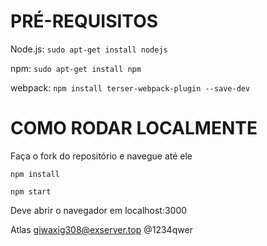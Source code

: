 # PRÉ-REQUISITOS

Node.js: `sudo apt-get install nodejs`

npm: `sudo apt-get install npm`

webpack: `npm install terser-webpack-plugin --save-dev`

# COMO RODAR LOCALMENTE

Faça o fork do repositório e navegue até ele

```npm install```

```npm start```

Deve abrir o navegador em localhost:3000

Atlas
giwaxig308@exserver.top
@1234qwer